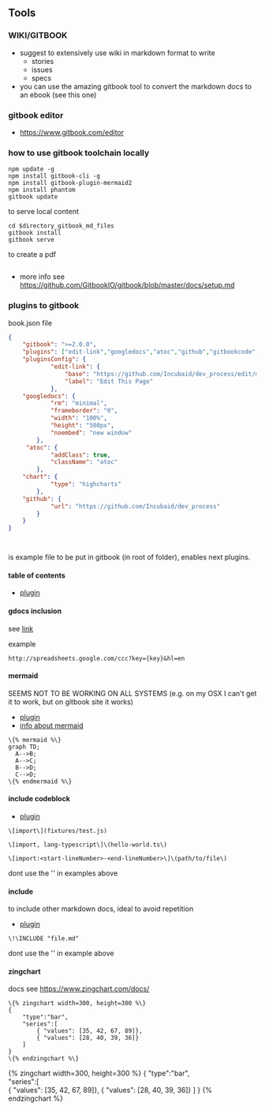 ## Tools

### WIKI/GITBOOK

- suggest to extensively use wiki in markdown format to write
  - stories
  - issues
  - specs
- you can use the amazing gitbook tool to convert the markdown docs to an ebook (see this one)


### gitbook editor

- https://www.gitbook.com/editor

### how to use gitbook toolchain locally

```
npm update -g
npm install gitbook-cli -g
npm install gitbook-plugin-mermaid2
npm install phantom
gitbook update
```

to serve local content
```
cd $directory_gitbook_md_files
gitbook install
gitbook serve
```

to create a pdf
```
```


- more info see https://github.com/GitbookIO/gitbook/blob/master/docs/setup.md



### plugins to gitbook

book.json file

```json
{
    "gitbook": ">=2.0.0",
    "plugins": ["edit-link","googledocs","atoc","github","gitbookcode","chart","image-captions","mermaid2","highlight2","codeblock","zingchart"],
    "pluginsConfig": {
            "edit-link": {
                "base": "https://github.com/Incubaid/dev_process/edit/master/",
                "label": "Edit This Page"
            },
    "googledocs": {
            "rm": "minimal",
            "frameborder": "0",
            "width": "100%",
            "height": "500px",
            "noembed": "new window"
        },
     "atoc": {
            "addClass": true,
            "className": "atoc"
        },
    "chart": {
            "type": "highcharts"
        },
    "github": {
            "url": "https://github.com/Incubaid/dev_process"
        }
    }
}




```

is example file to be put in gitbook (in root of folder), enables next plugins.

#### table of contents

- [plugin](https://plugins.gitbook.com/plugin/atoc)

#### gdocs inclusion

see [link](https://plugins.gitbook.com/plugin/googledocs)

example
```
http://spreadsheets.google.com/ccc?key={key}&hl=en
```

#### mermaid

SEEMS NOT TO BE WORKING ON ALL SYSTEMS (e.g. on my OSX I can't get it to work, but on gitbook site it works)

- [plugin](https://plugins.gitbook.com/plugin/mermaid2)
- [info about mermaid](http://knsv.github.io/mermaid/)

```
\{% mermaid %\}
graph TD;
  A-->B;
  A-->C;
  B-->D;
  C-->D;
\{% endmermaid %\}
```


#### include codeblock

- [plugin](https://plugins.gitbook.com/plugin/include-codeblock)

```
\[import\](fixtures/test.js)
```

```
\[import, lang-typescript\]\(hello-world.ts\)
```

```
\[import:<start-lineNumber>-<end-lineNumber>\]\(path/to/file\)
```

dont use the '\' in examples above



#### include

to include other markdown docs, ideal to avoid repetition

- [plugin](https://plugins.gitbook.com/plugin/include)

```
\!\INCLUDE "file.md"
```

dont use the '\' in example above


#### zingchart

docs see
https://www.zingchart.com/docs/

```
\{% zingchart width=300, height=300 %\}
{
    "type":"bar",  
    "series":[  
        { "values": [35, 42, 67, 89]},
        { "values": [28, 40, 39, 36]}
    ]
}
\{% endzingchart %\}
```

{% zingchart width=300, height=300 %}
{
    "type":"bar",  
    "series":[  
        { "values": [35, 42, 67, 89]},
        { "values": [28, 40, 39, 36]}
    ]
}
{% endzingchart %}
 